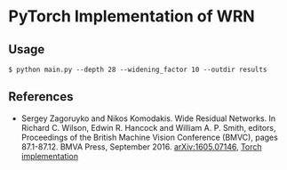 # PyTorch Implementation of WRN

## Usage

```
$ python main.py --depth 28 --widening_factor 10 --outdir results
```

## References

* Sergey Zagoruyko and Nikos Komodakis. Wide Residual Networks. In Richard C. Wilson, Edwin R. Hancock and William A. P. Smith, editors, Proceedings of the British Machine Vision Conference (BMVC), pages 87.1-87.12. BMVA Press, September 2016. [arXiv:1605.07146]( https://arxiv.org/abs/1605.07146 ), [Torch implementation]( https://github.com/szagoruyko/wide-residual-networks )


